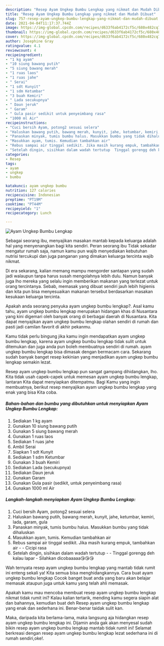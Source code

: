 ```yaml
---
description: "Resep Ayam Ungkep Bumbu Lengkap yang nikmat dan Mudah Dibuat"
title: "Resep Ayam Ungkep Bumbu Lengkap yang nikmat dan Mudah Dibuat"
slug: 757-resep-ayam-ungkep-bumbu-lengkap-yang-nikmat-dan-mudah-dibuat
date: 2021-04-04T11:17:37.744Z
image: https://img-global.cpcdn.com/recipes/d633f6ab4172cf5c/680x482cq70/ayam-ungkep-bumbu-lengkap-foto-resep-utama.jpg
thumbnail: https://img-global.cpcdn.com/recipes/d633f6ab4172cf5c/680x482cq70/ayam-ungkep-bumbu-lengkap-foto-resep-utama.jpg
cover: https://img-global.cpcdn.com/recipes/d633f6ab4172cf5c/680x482cq70/ayam-ungkep-bumbu-lengkap-foto-resep-utama.jpg
author: Josephine Gray
ratingvalue: 4.1
reviewcount: 4
recipeingredient:
- "1 kg ayam"
- "10 siung bawang putih"
- "5 siung bawang merah"
- "1 ruas laos"
- "1 ruas jahe"
- " Serai"
- "1 sdt Kunyit"
- "1 sdm Ketumbar"
- "3 buah Kemiri"
- " Lada secukupnya"
- " Daun jeruk"
- " Garam"
- " Gula pasir sedikit untuk penyeimbang rasa"
- "1000 ml Air"
recipeinstructions:
- "Cuci bersih Ayam, potong2 sesuai selera"
- "Haluskan bawang putih, bawang merah, kunyit, jahe, ketumbar, kemiri, lada, garam, gula"
- "Panaskan minyak, tumis bumbu halus. Masukkan bumbu yang tidak dihaluskan"
- "Masukkan ayam, tumis. Kemudian tambahkan air"
- "Rebus sampai air tinggal sedikit. Jika masih kurang empuk, tambahkan air  Cicipi rasa"
- "Setelah dingin, sisihkan dalam wadah tertutup  Tinggal gorengg deh kalau lapar Silahkan dicobaaaaa😘😘😘"
categories:
- Resep
tags:
- ayam
- ungkep
- bumbu

katakunci: ayam ungkep bumbu 
nutrition: 127 calories
recipecuisine: Indonesian
preptime: "PT19M"
cooktime: "PT44M"
recipeyield: "1"
recipecategory: Lunch

---
```



![Ayam Ungkep Bumbu Lengkap](https://img-global.cpcdn.com/recipes/d633f6ab4172cf5c/680x482cq70/ayam-ungkep-bumbu-lengkap-foto-resep-utama.jpg)

Sebagai seorang ibu, menyajikan masakan mantab kepada keluarga adalah hal yang menyenangkan bagi kita sendiri. Peran seorang ibu Tidak sekadar mengatur rumah saja, namun kamu pun wajib menyediakan kebutuhan nutrisi tercukupi dan juga panganan yang dimakan keluarga tercinta wajib nikmat.

Di era  sekarang, kalian memang mampu mengorder santapan yang sudah jadi walaupun tanpa harus susah mengolahnya lebih dulu. Namun banyak juga lho mereka yang selalu ingin memberikan makanan yang terlezat untuk orang tercintanya. Sebab, memasak yang dibuat sendiri jauh lebih higienis dan kita pun bisa menyesuaikan makanan tersebut berdasarkan masakan kesukaan keluarga tercinta. 



Apakah anda seorang penyuka ayam ungkep bumbu lengkap?. Asal kamu tahu, ayam ungkep bumbu lengkap merupakan hidangan khas di Nusantara yang kini digemari oleh banyak orang di berbagai daerah di Nusantara. Kita dapat menyajikan ayam ungkep bumbu lengkap olahan sendiri di rumah dan pasti jadi camilan favorit di akhir pekanmu.

Kamu tidak perlu bingung jika kamu ingin mendapatkan ayam ungkep bumbu lengkap, karena ayam ungkep bumbu lengkap tidak sulit untuk ditemukan dan juga anda pun boleh membuatnya sendiri di rumah. ayam ungkep bumbu lengkap bisa dimasak dengan bermacam cara. Sekarang sudah banyak banget resep kekinian yang menjadikan ayam ungkep bumbu lengkap semakin lezat.

Resep ayam ungkep bumbu lengkap pun sangat gampang dihidangkan, lho. Kita tidak usah capek-capek untuk memesan ayam ungkep bumbu lengkap, lantaran Kita dapat menyiapkan ditempatmu. Bagi Kamu yang ingin membuatnya, berikut resep menyajikan ayam ungkep bumbu lengkap yang enak yang bisa Kita coba.

<!--inarticleads1-->

##### Bahan-bahan dan bumbu yang dibutuhkan untuk menyiapkan Ayam Ungkep Bumbu Lengkap:

1. Sediakan 1 kg ayam
1. Gunakan 10 siung bawang putih
1. Gunakan 5 siung bawang merah
1. Gunakan 1 ruas laos
1. Sediakan 1 ruas jahe
1. Ambil  Serai
1. Siapkan 1 sdt Kunyit
1. Sediakan 1 sdm Ketumbar
1. Gunakan 3 buah Kemiri
1. Sediakan  Lada (secukupnya)
1. Sediakan  Daun jeruk
1. Gunakan  Garam
1. Gunakan  Gula pasir (sedikit, untuk penyeimbang rasa)
1. Gunakan 1000 ml Air




<!--inarticleads2-->

##### Langkah-langkah menyiapkan Ayam Ungkep Bumbu Lengkap:

1. Cuci bersih Ayam, potong2 sesuai selera
1. Haluskan bawang putih, bawang merah, kunyit, jahe, ketumbar, kemiri, lada, garam, gula
1. Panaskan minyak, tumis bumbu halus. Masukkan bumbu yang tidak dihaluskan
1. Masukkan ayam, tumis. Kemudian tambahkan air
1. Rebus sampai air tinggal sedikit. Jika masih kurang empuk, tambahkan air -  - Cicipi rasa
1. Setelah dingin, sisihkan dalam wadah tertutup -  - Tinggal gorengg deh kalau lapar - Silahkan dicobaaaaa😘😘😘




Wah ternyata resep ayam ungkep bumbu lengkap yang mantab tidak rumit ini enteng sekali ya! Kita semua bisa menghidangkannya. Cara buat ayam ungkep bumbu lengkap Cocok banget buat anda yang baru akan belajar memasak ataupun juga untuk kamu yang telah ahli memasak.

Apakah kamu mau mencoba membuat resep ayam ungkep bumbu lengkap nikmat tidak rumit ini? Kalau kalian tertarik, mending kamu segera siapin alat dan bahannya, kemudian buat deh Resep ayam ungkep bumbu lengkap yang enak dan sederhana ini. Benar-benar taidak sulit kan. 

Maka, daripada kita berlama-lama, maka langsung aja hidangkan resep ayam ungkep bumbu lengkap ini. Dijamin anda gak akan menyesal sudah bikin resep ayam ungkep bumbu lengkap mantab tidak rumit ini! Selamat berkreasi dengan resep ayam ungkep bumbu lengkap lezat sederhana ini di rumah sendiri,oke!.

